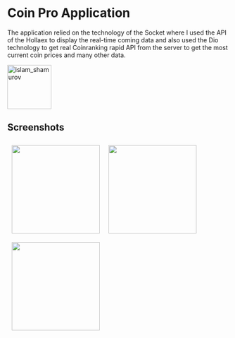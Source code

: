 # Coin Pro Application



The application relied on the technology of the Socket where I used the API of the Hollaex to display the real-time coming data and also used the Dio technology to get real Coinranking rapid API from the server to get the most current coin prices and many other data.



</a>  
<a href="https://drive.google.com/file/d/1XD4ttetprXWb5SukNxl44B7bAioufBf9/view?usp=sharing" target="blank"><img align="center" src="https://static.tildacdn.com/tild6536-3465-4061-b030-656164346166/arrow_down.png" alt="islam_shamurov" height="100" width="100" /></a>
  

## Screenshots
<img src="https://user-images.githubusercontent.com/102592952/190419351-969b7bf3-0159-47fb-99ca-184fef522e19.jpg" align="left"
width="200"
    hspace="10" vspace="10">

<img src="https://user-images.githubusercontent.com/102592952/190419497-648a2cf4-4d04-449d-a952-fc82a992615f.jpg" align="left"
width="200"
    hspace="10" vspace="10">
    
  
<img src="https://user-images.githubusercontent.com/102592952/190419674-a7e9d767-4cfe-4642-a1c6-45414c6d3f1e.jpg" align="left"
width="200"
    hspace="10" vspace="10">
    


